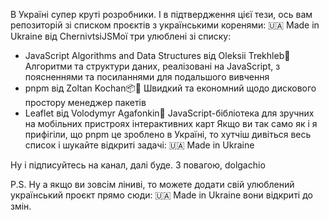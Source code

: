 В Україні супер круті розробники. І в підтвердження цієї тези, ось вам репозиторій зі списком проєктів з українськими коренями: 🇺🇦 Made in Ukraine від ChernivtsiJSМої три улюблені зі списку: 

* JavaScript Algorithms and Data Structures від Oleksii Trekhleb📝 Алгоритми та структури даних, реалізовані на JavaScript, з поясненнями та посиланнями для подальшого вивчення
* pnpm від Zoltan Kochan📦🚀 Швидкий та економний щодо дискового простору менеджер пакетів
* Leaflet від Volodymyr Agafonkin🍃 JavaScript-бібліотека для зручних на мобільних пристроях інтерактивних карт
Якщо ви так само як і я прифігіли, що pnpm це зроблено в Україні, то хутчіш дивіться весь список і шукайте відкриті задачі: 🇺🇦 Made in Ukraine 

Ну і підписуйтесь на канал, далі буде. З повагою, dolgachio

P.S. Ну а якщо ви зовсім ліниві, то можете додати свій улюблений український проєкт прямо сюди: 🇺🇦 Made in Ukraine вони відкриті до змін.